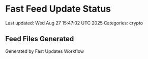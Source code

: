 # Fast Feed Update Status
Last updated: Wed Aug 27 15:47:02 UTC 2025
Categories: crypto

## Feed Files Generated

Generated by Fast Updates Workflow
